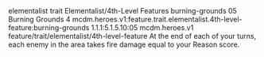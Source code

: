 <ability>
  <metadata>
    <class>elementalist</class>
    <feature_type>trait</feature_type>
    <file_dpath>Elementalist/4th-Level Features</file_dpath>
    <item_id>burning-grounds</item_id>
    <item_index>05</item_index>
    <item_name>Burning Grounds</item_name>
    <level>4</level>
    <scc>mcdm.heroes.v1:feature.trait.elementalist.4th-level-feature:burning-grounds</scc>
    <scdc>1.1.1:5.1.5.10:05</scdc>
    <source>mcdm.heroes.v1</source>
    <type>feature/trait/elementalist/4th-level-feature</type>
  </metadata>
  <effects>
    <effect type="mundane">At the end of each of your turns, each enemy in the area takes fire damage equal to your Reason score.</effect>
  </effects>
</ability>
